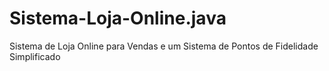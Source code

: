 # Sistema-Loja-Online.java
Sistema de Loja Online para Vendas e um Sistema de Pontos de Fidelidade Simplificado
